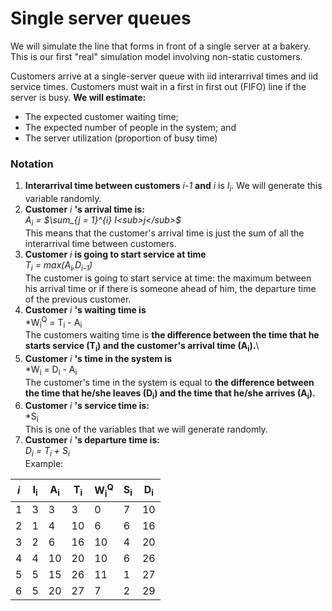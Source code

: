 # Single server queues 
We will simulate the line that forms in front of a single server at a bakery.
This is our first "real" simulation model involving non-static customers.

Customers arrive at a single-server queue with iid interarrival times and iid service times. Customers must wait in a first in first out (FIFO) line if the server is busy.
**We will estimate:**
* The expected customer waiting time;
* The expected number of people in the system; and
* The server utilization (proportion of busy time)

### Notation
1. **Interarrival time between customers** *i-1* **and** *i* is *I<sub>i*. We will generate this variable randomly.
2. **Customer** *i* **'s arrival time is:**\
 *A<sub>i</sub> = $\sum_{j = 1}^{i} I<sub>j</sub>$*\
 This means that the customer's arrival time is just the sum of all the interarrival time between customers.
3.  **Customer** *i* **is going to start service at time**\
*T<sub>i</sub> = max(A<sub>i</sub>,D<sub>i-1</sub>)*\
The customer is going to start service at time: the maximum between his arrival time or if there is someone ahead of him, the departure time of the previous customer.
4. **Customer** *i* **'s waiting time is**\
*W<sub>i</sub><sup>Q</sup> = T<sub>i</sub> - A<sub>i</sub>\
The customers waiting time is **the difference between the time that he starts service (T<sub>i</sub>) and the customer's arrival time (A<sub>i</sub>).**\
5. **Customer** *i* **'s time in the system is**\
*W<sub>i</sub> = D<sub>i</sub> - A<sub>i</sub>\
The customer's time in the system is equal to **the difference between the time that he/she leaves (D<sub>i</sub>) and the time that he/she arrives (A<sub>i</sub>).** 
6. **Customer** *i* **'s service time is:**\
*S<sub>i</sub>\
This is one of the variables that we will generate randomly.
7. **Customer** *i* **'s departure time is:**\
*D<sub>i</sub> = T<sub>i</sub> + S<sub>i</sub>*\
Example:

|*i*  |I<sub>i</sub>|A<sub>i</sub>|T<sub>i</sub>|W<sub>i</sub><sup>Q</sup>|S<sub>i</sub>|D<sub>i</sub>|
|-----|-------------|-------------|-------------|-------------------------|-------------|-------------|
|1    |3            |3            |3            |0                        |7            |10           |
|2    |1            |4            |10           |6                        |6            |16           |
|3    |2            |6            |16           |10                       |4            |20           |
|4    |4            |10           |20           |10                       |6            |26           |
|5    |5            |15           |26           |11                       |1            |27           |
|6    |5            |20           |27           |7                        |2            |29           |
